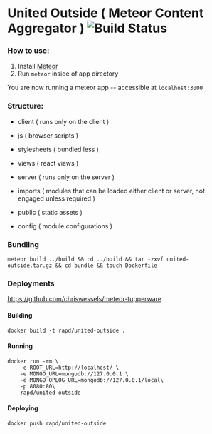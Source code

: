 # United Outside ( Meteor Content Aggregator ) ![Build Status](https://travis-ci.org/rei/united-outside.svg)

### How to use:
1. Install [Meteor](https://www.meteor.com/install)
1. Run `meteor` inside of app directory

You are now running a meteor app -- accessible at `localhost:3000`

### Structure:
- client ( runs only on the client )
 - js ( browser scripts )
 - stylesheets ( bundled less )
 - views ( react views )

- server ( runs only on the server )

- imports ( modules that can be loaded either client or server, not engaged unless required )

- public ( static assets )

- config ( module configurations )

### Bundling
```
meteor build ../build && cd ../build && tar -zxvf united-outside.tar.gz && cd bundle && touch Dockerfile
```



### Deployments
https://github.com/chriswessels/meteor-tupperware

#### Building
```
docker build -t rapd/united-outside .
```

#### Running
```
docker run -rm \
    -e ROOT_URL=http://localhost/ \
    -e MONGO_URL=mongodb://127.0.0.1 \
    -e MONGO_OPLOG_URL=mongodb://127.0.0.1/local\
    -p 8080:80\
    rapd/united-outside
```

#### Deploying
```
docker push rapd/united-outside
```
